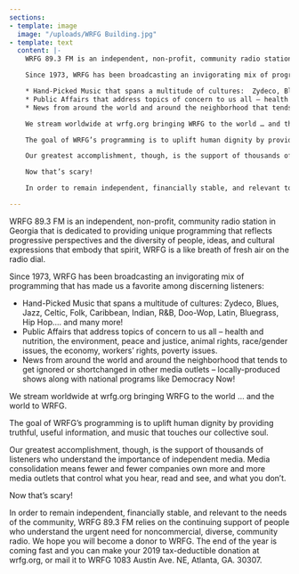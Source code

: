 ```yaml
---
sections:
- template: image
  image: "/uploads/WRFG Building.jpg"
- template: text
  content: |-
    WRFG 89.3 FM is an independent, non-profit, community radio station in Georgia that is dedicated to providing unique programming that reflects progressive perspectives and the diversity of people, ideas, and cultural expressions that embody that spirit, WRFG is a like breath of fresh air on the radio dial.

    Since 1973, WRFG has been broadcasting an invigorating mix of programming that has made us a favorite among discerning listeners:

    * Hand-Picked Music that spans a multitude of cultures:  Zydeco, Blues, Jazz, Celtic, Folk, Caribbean, Indian, R&B, Doo-Wop, Latin, Bluegrass, Hip Hop…. and many more!
    * Public Affairs that address topics of concern to us all – health and nutrition, the environment, peace and justice, animal rights, race/gender issues, the economy, workers’ rights, poverty issues.
    * News from around the world and around the neighborhood that tends to get ignored or shortchanged in other media outlets – locally-produced shows along with national programs like Democracy Now!

    We stream worldwide at wrfg.org bringing WRFG to the world … and the world to WRFG.

    The goal of WRFG’s programming is to uplift human dignity by providing truthful, useful information, and music that touches our collective soul.

    Our greatest accomplishment, though, is the support of thousands of listeners who understand the importance of independent media.  Media consolidation means fewer and fewer companies own more and more media outlets that control what you hear, read and see, and what you don’t.

    Now that’s scary!

    In order to remain independent, financially stable, and relevant to the needs of the community, WRFG 89.3 FM relies on the continuing support of people who understand the urgent need for noncommercial, diverse, community radio. We hope you will become a donor to WRFG.  The end of the year is coming fast and you can make your 2019 tax-deductible donation at wrfg.org, or mail it to WRFG 1083 Austin Ave. NE, Atlanta, GA. 30307.

---
```

WRFG 89.3 FM is an independent, non-profit, community radio station in Georgia that is dedicated to providing unique programming that reflects progressive perspectives and the diversity of people, ideas, and cultural expressions that embody that spirit, WRFG is a like breath of fresh air on the radio dial.

Since 1973, WRFG has been broadcasting an invigorating mix of programming that has made us a favorite among discerning listeners:

* Hand-Picked Music that spans a multitude of cultures:  Zydeco, Blues, Jazz, Celtic, Folk, Caribbean, Indian, R&B, Doo-Wop, Latin, Bluegrass, Hip Hop…. and many more!
* Public Affairs that address topics of concern to us all – health and nutrition, the environment, peace and justice, animal rights, race/gender issues, the economy, workers’ rights, poverty issues.
* News from around the world and around the neighborhood that tends to get ignored or shortchanged in other media outlets – locally-produced shows along with national programs like Democracy Now!

We stream worldwide at wrfg.org bringing WRFG to the world … and the world to WRFG.

The goal of WRFG’s programming is to uplift human dignity by providing truthful, useful information, and music that touches our collective soul.

Our greatest accomplishment, though, is the support of thousands of listeners who understand the importance of independent media.  Media consolidation means fewer and fewer companies own more and more media outlets that control what you hear, read and see, and what you don’t.

Now that’s scary!

In order to remain independent, financially stable, and relevant to the needs of the community, WRFG 89.3 FM relies on the continuing support of people who understand the urgent need for noncommercial, diverse, community radio. We hope you will become a donor to WRFG.  The end of the year is coming fast and you can make your 2019 tax-deductible donation at wrfg.org, or mail it to WRFG 1083 Austin Ave. NE, Atlanta, GA. 30307.